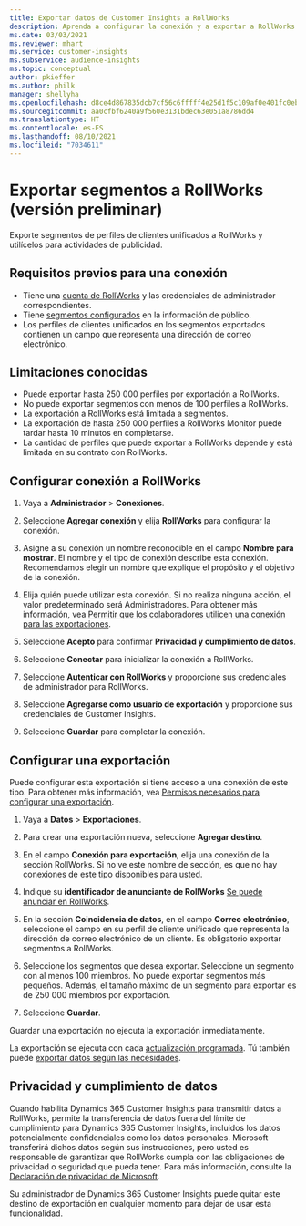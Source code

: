 ```yaml
---
title: Exportar datos de Customer Insights a RollWorks
description: Aprenda a configurar la conexión y a exportar a RollWorks.
ms.date: 03/03/2021
ms.reviewer: mhart
ms.service: customer-insights
ms.subservice: audience-insights
ms.topic: conceptual
author: pkieffer
ms.author: philk
manager: shellyha
ms.openlocfilehash: d8ce4d867835dcb7cf56c6fffff4e25d1f5c109af0e401fc0eb8b3a7427c1de4
ms.sourcegitcommit: aa0cfbf6240a9f560e3131bdec63e051a8786dd4
ms.translationtype: HT
ms.contentlocale: es-ES
ms.lasthandoff: 08/10/2021
ms.locfileid: "7034611"
---
```

# <a name="export-segments-to-rollworks-preview"></a>Exportar segmentos a RollWorks (versión preliminar)

Exporte segmentos de perfiles de clientes unificados a RollWorks y utilícelos para actividades de publicidad. 

## <a name="prerequisites-for-a-connection"></a>Requisitos previos para una conexión

-   Tiene una [cuenta de RollWorks](https://www.rollworks.com/) y las credenciales de administrador correspondientes.
-   Tiene [segmentos configurados](segments.md) en la información de público.
-   Los perfiles de clientes unificados en los segmentos exportados contienen un campo que representa una dirección de correo electrónico.

## <a name="known-limitations"></a>Limitaciones conocidas

- Puede exportar hasta 250 000 perfiles por exportación a RollWorks.
- No puede exportar segmentos con menos de 100 perfiles a RollWorks. 
- La exportación a RollWorks está limitada a segmentos.
- La exportación de hasta 250 000 perfiles a RollWorks Monitor puede tardar hasta 10 minutos en completarse. 
- La cantidad de perfiles que puede exportar a RollWorks depende y está limitada en su contrato con RollWorks.

## <a name="set-up-connection-to-rollworks"></a>Configurar conexión a RollWorks

1. Vaya a **Administrador** > **Conexiones**.

1. Seleccione **Agregar conexión** y elija **RollWorks** para configurar la conexión.

1. Asigne a su conexión un nombre reconocible en el campo **Nombre para mostrar**. El nombre y el tipo de conexión describe esta conexión. Recomendamos elegir un nombre que explique el propósito y el objetivo de la conexión.

1. Elija quién puede utilizar esta conexión. Si no realiza ninguna acción, el valor predeterminado será Administradores. Para obtener más información, vea [Permitir que los colaboradores utilicen una conexión para las exportaciones](connections.md#allow-contributors-to-use-a-connection-for-exports).

1. Seleccione **Acepto** para confirmar **Privacidad y cumplimiento de datos**.

1. Seleccione **Conectar** para inicializar la conexión a RollWorks.

1. Seleccione **Autenticar con RollWorks** y proporcione sus credenciales de administrador para RollWorks.

1. Seleccione **Agregarse como usuario de exportación** y proporcione sus credenciales de Customer Insights.

1. Seleccione **Guardar** para completar la conexión.

## <a name="configure-an-export"></a>Configurar una exportación

Puede configurar esta exportación si tiene acceso a una conexión de este tipo. Para obtener más información, vea [Permisos necesarios para configurar una exportación](export-destinations.md#set-up-a-new-export).

1. Vaya a **Datos** > **Exportaciones**.

1. Para crear una exportación nueva, seleccione **Agregar destino**.

1. En el campo **Conexión para exportación**, elija una conexión de la sección RollWorks. Si no ve este nombre de sección, es que no hay conexiones de este tipo disponibles para usted.

1. Indique su **identificador de anunciante de RollWorks** [Se puede anunciar en RollWorks](https://help.adroll.com/hc/articles/212011838-Advertiser-Profiles).

3. En la sección **Coincidencia de datos**, en el campo **Correo electrónico**, seleccione el campo en su perfil de cliente unificado que representa la dirección de correo electrónico de un cliente. Es obligatorio exportar segmentos a RollWorks.

1. Seleccione los segmentos que desea exportar. Seleccione un segmento con al menos 100 miembros. No puede exportar segmentos más pequeños. Además, el tamaño máximo de un segmento para exportar es de 250 000 miembros por exportación. 

1. Seleccione **Guardar**.

Guardar una exportación no ejecuta la exportación inmediatamente.

La exportación se ejecuta con cada [actualización programada](system.md#schedule-tab). Tú también puede [exportar datos según las necesidades](export-destinations.md#run-exports-on-demand). 


## <a name="data-privacy-and-compliance"></a>Privacidad y cumplimiento de datos

Cuando habilita Dynamics 365 Customer Insights para transmitir datos a RollWorks, permite la transferencia de datos fuera del límite de cumplimiento para Dynamics 365 Customer Insights, incluidos los datos potencialmente confidenciales como los datos personales. Microsoft transferirá dichos datos según sus instrucciones, pero usted es responsable de garantizar que RollWorks cumpla con las obligaciones de privacidad o seguridad que pueda tener. Para más información, consulte la [Declaración de privacidad de Microsoft](https://go.microsoft.com/fwlink/?linkid=396732).

Su administrador de Dynamics 365 Customer Insights puede quitar este destino de exportación en cualquier momento para dejar de usar esta funcionalidad.
